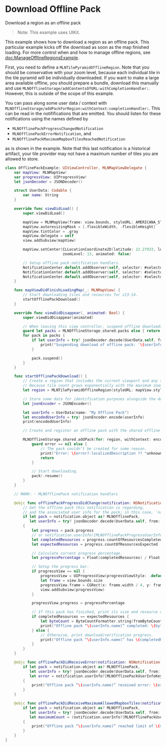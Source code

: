 # Download Offline Pack

Download a region as an offline pack

> Note: This example uses UIKit.

This example shows how to download a region as an offline pack. This particular example kicks off the download as soon as the map finished loading. For more control when and how to manage offline regions, see <doc:ManageOfflineRegionsExample>.

First, you need to define a ``MLNTilePyramidOfflineRegion``. Note that you should be conservative with your zoom level, because each individual tile in the tile pyramid will be individually downloaded. If you want to make a large area available offline, you should prepare a bundle, download this manually and use ``MLNOfflineStorage/addContentsOfURL:withCompletionHandler:``. However, this is outside of the scope of this example.

You can pass along some user data / context with ``MLNOfflineStorage/addPackForRegion:withContext:completionHandler:``. This can be read in the notififications that are emitted. You should listen for these notifications using the names defined by

- ``MLNOfflinePackProgressChangedNotification``
- ``MLNOfflinePackErrorNotification``, and 
- ``MLNOfflinePackMaximumMapboxTilesReachedNotification``

as is shown in the example. Note that this last notification is a historical artifact, your tile provider may not have a maximum number of tiles you are allowed to store.


<!-- include-example(OfflinePackExample) -->

```swift
class OfflinePackExample: UIViewController, MLNMapViewDelegate {
    var mapView: MLNMapView!
    var progressView: UIProgressView!
    let jsonDecoder = JSONDecoder()

    struct UserData: Codable {
        var name: String
    }

    override func viewDidLoad() {
        super.viewDidLoad()

        mapView = MLNMapView(frame: view.bounds, styleURL: AMERICANA_STYLE)
        mapView.autoresizingMask = [.flexibleWidth, .flexibleHeight]
        mapView.tintColor = .gray
        mapView.delegate = self
        view.addSubview(mapView)

        mapView.setCenter(CLLocationCoordinate2D(latitude: 22.27933, longitude: 114.16281),
                          zoomLevel: 13, animated: false)

        // Setup offline pack notification handlers.
        NotificationCenter.default.addObserver(self, selector: #selector(offlinePackProgressDidChange), name: NSNotification.Name.MLNOfflinePackProgressChanged, object: nil)
        NotificationCenter.default.addObserver(self, selector: #selector(offlinePackDidReceiveError), name: NSNotification.Name.MLNOfflinePackError, object: nil)
        NotificationCenter.default.addObserver(self, selector: #selector(offlinePackDidReceiveMaximumAllowedMapboxTiles), name: NSNotification.Name.MLNOfflinePackMaximumMapboxTilesReached, object: nil)
    }

    func mapViewDidFinishLoadingMap(_: MLNMapView) {
        // Start downloading tiles and resources for z13-14.
        startOfflinePackDownload()
    }

    override func viewDidDisappear(_ animated: Bool) {
        super.viewDidDisappear(animated)

        // When leaving this view controller, suspend offline downloads.
        guard let packs = MLNOfflineStorage.shared.packs else { return }
        for pack in packs {
            if let userInfo = try? jsonDecoder.decode(UserData.self, from: pack.context) {
                print("Suspending download of offline pack: '\(userInfo.name)'")
            }

            pack.suspend()
        }
    }

    func startOfflinePackDownload() {
        // Create a region that includes the current viewport and any tiles needed to view it when zoomed further in.
        // Because tile count grows exponentially with the maximum zoom level, you should be conservative with your `toZoomLevel` setting.
        let region = MLNTilePyramidOfflineRegion(styleURL: mapView.styleURL, bounds: mapView.visibleCoordinateBounds, fromZoomLevel: mapView.zoomLevel, toZoomLevel: 14)

        // Store some data for identification purposes alongside the downloaded resources.
        let jsonEncoder = JSONEncoder()

        let userInfo = UserData(name: "My Offline Pack")
        let encodedUserInfo = try! jsonEncoder.encode(userInfo)
        print(encodedUserInfo)

        // Create and register an offline pack with the shared offline storage object.

        MLNOfflineStorage.shared.addPack(for: region, withContext: encodedUserInfo) { pack, error in
            guard error == nil else {
                // The pack couldn’t be created for some reason.
                print("Error: \(error?.localizedDescription ?? "unknown error")")
                return
            }

            // Start downloading.
            pack!.resume()
        }
    }

    // MARK: - MLNOfflinePack notification handlers

    @objc func offlinePackProgressDidChange(notification: NSNotification) {
        // Get the offline pack this notification is regarding,
        // and the associated user info for the pack; in this case, `name = My Offline Pack`
        if let pack = notification.object as? MLNOfflinePack,
           let userInfo = try? jsonDecoder.decode(UserData.self, from: pack.context)
        {
            let progress = pack.progress
            // or notification.userInfo![MLNOfflinePackProgressUserInfoKey]!.MLNOfflinePackProgressValue
            let completedResources = progress.countOfResourcesCompleted
            let expectedResources = progress.countOfResourcesExpected

            // Calculate current progress percentage.
            let progressPercentage = Float(completedResources) / Float(expectedResources)

            // Setup the progress bar.
            if progressView == nil {
                progressView = UIProgressView(progressViewStyle: .default)
                let frame = view.bounds.size
                progressView.frame = CGRect(x: frame.width / 4, y: frame.height * 0.75, width: frame.width / 2, height: 10)
                view.addSubview(progressView)
            }

            progressView.progress = progressPercentage

            // If this pack has finished, print its size and resource count.
            if completedResources == expectedResources {
                let byteCount = ByteCountFormatter.string(fromByteCount: Int64(pack.progress.countOfBytesCompleted), countStyle: ByteCountFormatter.CountStyle.memory)
                print("Offline pack “\(userInfo.name)” completed: \(byteCount), \(completedResources) resources")
            } else {
                // Otherwise, print download/verification progress.
                print("Offline pack “\(userInfo.name)” has \(completedResources) of \(expectedResources) resources — \(String(format: "%.2f", progressPercentage * 100))%.")
            }
        }
    }

    @objc func offlinePackDidReceiveError(notification: NSNotification) {
        if let pack = notification.object as? MLNOfflinePack,
           let userInfo = try? jsonDecoder.decode(UserData.self, from: pack.context),
           let error = notification.userInfo?[MLNOfflinePackUserInfoKey.error] as? NSError
        {
            print("Offline pack “\(userInfo.name)” received error: \(error.localizedFailureReason ?? "unknown error")")
        }
    }

    @objc func offlinePackDidReceiveMaximumAllowedMapboxTiles(notification: NSNotification) {
        if let pack = notification.object as? MLNOfflinePack,
           let userInfo = try? jsonDecoder.decode(UserData.self, from: pack.context),
           let maximumCount = (notification.userInfo?[MLNOfflinePackUserInfoKey.maximumCount] as AnyObject).uint64Value
        {
            print("Offline pack “\(userInfo.name)” reached limit of \(maximumCount) tiles.")
        }
    }
}
```
